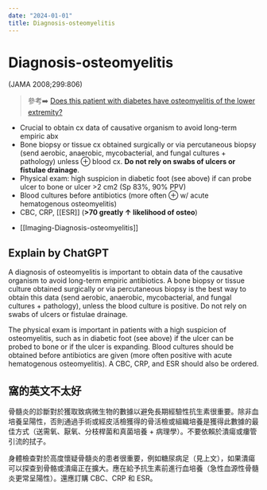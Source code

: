 ```yaml
---
date: "2024-01-01"
title: Diagnosis-osteomyelitis
---
```


# Diagnosis-osteomyelitis

(JAMA 2008;299:806)
> 參考➡️ [Does this patient with diabetes have osteomyelitis of the lower extremity?](https://jamanetwork.com/journals/jama/article-abstract/181490)

* Crucial to obtain cx data of causative organism to avoid long-term empiric abx
* Bone biopsy or tissue cx obtained surgically or via percutaneous biopsy (send aerobic, anaerobic, mycobacterial, and fungal cultures + pathology) unless ⊕ blood cx. **Do not rely on swabs of ulcers or fistulae drainage**.
* Physical exam: high suspicion in diabetic foot (see above) if can probe ulcer to bone or ulcer >2 cm2 (Sp 83%, 90% PPV)
* Blood cultures before antibiotics (more often ⊕ w/ acute hematogenous osteomyelitis)
* CBC, CRP, [[ESR]] (**>70 greatly ↑ likelihood of osteo**)

- [[Imaging-Diagnosis-osteomyelitis]]

## Explain by ChatGPT

A diagnosis of osteomyelitis is important to obtain data of the causative organism to avoid long-term empiric antibiotics. A bone biopsy or tissue culture obtained surgically or via percutaneous biopsy is the best way to obtain this data (send aerobic, anaerobic, mycobacterial, and fungal cultures + pathology), unless the blood culture is positive. Do not rely on swabs of ulcers or fistulae drainage.

The physical exam is important in patients with a high suspicion of osteomyelitis, such as in diabetic foot (see above) if the ulcer can be probed to bone or if the ulcer is expanding. Blood cultures should be obtained before antibiotics are given (more often positive with acute hematogenous osteomyelitis). A CBC, CRP, and ESR should also be ordered.

## 窩的英文不太好

骨髓炎的診斷對於獲取致病微生物的數據以避免長期經驗性抗生素很重要。除非血培養呈陽性，否則通過手術或經皮活檢獲得的骨活檢或組織培養是獲得此數據的最佳方式（送需氧、厭氧、分枝桿菌和真菌培養 + 病理學）。不要依賴於潰瘍或瘻管引流的拭子。

身體檢查對於高度懷疑骨髓炎的患者很重要，例如糖尿病足（見上文），如果潰瘍可以探查到骨骼或潰瘍正在擴大。應在給予抗生素前進行血培養（急性血源性骨髓炎更常呈陽性）。還應訂購 CBC、CRP 和 ESR。
